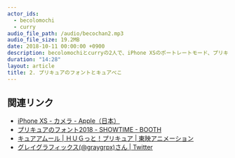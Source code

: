 ```yaml
---
actor_ids:
  - becolomochi
  - curry
audio_file_path: /audio/becochan2.mp3
audio_file_size: 19.2MB
date: 2018-10-11 00:00:00 +0900
description: becolomochiとcurryの2人で、iPhone XSのポートレートモード、プリキュアのフォント2018、学びの方法などについて話しました。
duration: "14:28"
layout: article
title: 2. プリキュアのフォントとキュアべこ
---
```


## 関連リンク

- [iPhone XS \- カメラ \- Apple（日本）](https://www.apple.com/jp/iphone-xs/cameras/)
- [プリキュアのフォント2018 \- SHOWTIME \- BOOTH](https://booth.pm/ja/items/999890)
- [キュアアムール \| ＨＵＧっと！プリキュア \| 東映アニメーション](http://www.toei-anim.co.jp/tv/precure/character/chara07.php)
- [グレイグラフィックス\(@graygrpx\)さん \| Twitter](https://twitter.com/graygrpx)